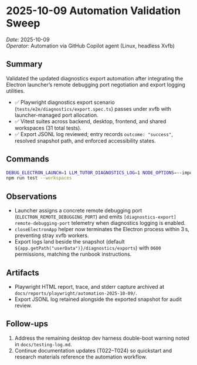 # 2025-10-09 Automation Validation Sweep

_Date:_ 2025-10-09  
_Operator:_ Automation via GitHub Copilot agent (Linux, headless Xvfb)

## Summary

Validated the updated diagnostics export automation after integrating the Electron launcher’s remote debugging port negotiation and export logging utilities.

- ✅ Playwright diagnostics export scenario (`tests/e2e/diagnostics/export.spec.ts`) passes under xvfb with launcher-managed port allocation.
- ✅ Vitest suites across backend, desktop, frontend, and shared workspaces (31 total tests).
- ✅ Export JSONL log reviewed; entry records `outcome: "success"`, resolved snapshot path, and enforced accessibility states.

## Commands

```bash
DEBUG_ELECTRON_LAUNCH=1 LLM_TUTOR_DIAGNOSTICS_LOG=1 NODE_OPTIONS=--import=tsx xvfb-run -a npx playwright test tests/e2e/diagnostics/export.spec.ts
npm run test --workspaces
```

## Observations

- Launcher assigns a concrete remote debugging port (`ELECTRON_REMOTE_DEBUGGING_PORT`) and emits `[diagnostics-export] remote-debugging-port` telemetry when diagnostics logging is enabled.
- `closeElectronApp` helper now terminates the Electron process within 3 s, preventing stray xvfb workers.
- Export logs land beside the snapshot (default `${app.getPath("userData")}/diagnostics/exports`) with `0600` permissions, matching the runbook instructions.

## Artifacts

- Playwright HTML report, trace, and stderr capture archived at `docs/reports/playwright/automation-2025-10-09/`.
- Export JSONL log retained alongside the exported snapshot for audit review.

## Follow-ups

1. Address the remaining desktop dev harness double-boot warning noted in `docs/testing-log.md`.
2. Continue documentation updates (T022–T024) so quickstart and research materials reference the automation workflow.
